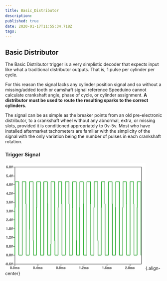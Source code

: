 ```yaml
---
title: Basic_Distributor
description: 
published: true
date: 2020-01-17T11:55:34.718Z
tags: 
---
```


## Basic Distributor

The Basic Distributor trigger is a very simplistic decoder that expects input like what a traditional distributor outputs. That is, 1 pulse per cylinder per cycle.

For this reason the signal lacks any cylinder position signal and so without a missing/added tooth or camshaft signal reference Speeduino cannot calculate crankshaft angle, phase of cycle, or cylinder assignment. **A distributor must be used to route the resulting sparks to the correct cylinders**. 

The signal can be as simple as the breaker points from an old pre-electronic distributor, to a crankshaft wheel without any abnormal, extra, or missing slots, provided it is conditioned appropriately to 0v-5v. Most who have installed aftermarket tachometers are familiar with the simplicity of the signal with the only variation being the number of pulses in each crankshaft rotation.

### Trigger Signal

![Basic_sistributor case.png](/img/decoders/basic_distributor.jpg){.align-center}